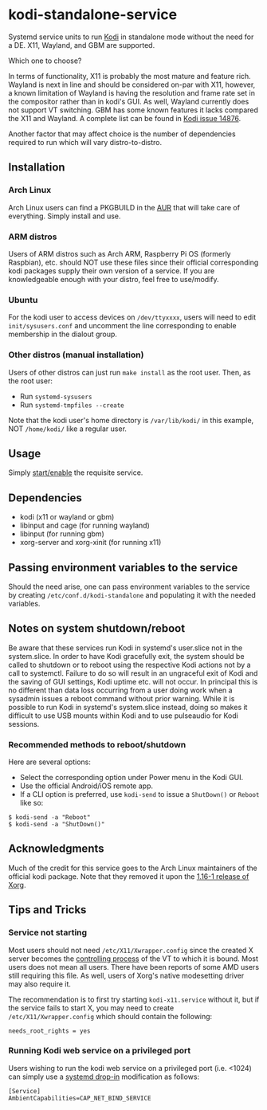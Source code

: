 # kodi-standalone-service
Systemd service units to run [Kodi](https://kodi.tv/) in standalone mode without the need for a DE.  X11, Wayland, and GBM are supported.

Which one to choose?

In terms of functionality, X11 is probably the most mature and feature rich.  Wayland is next in line and should be considered on-par with X11, however, a known limitation of Wayland is having the resolution and frame rate set in the compositor rather than in kodi's GUI.  As well, Wayland currently does not support VT switching.  GBM has some known features it lacks compared the X11 and Wayland.  A complete list can be found in [Kodi issue 14876](https://github.com/xbmc/xbmc/issues/14876).

Another factor that may affect choice is the number of dependencies required to run which will vary distro-to-distro.

## Installation
### Arch Linux
Arch Linux users can find a PKGBUILD in the [AUR](https://aur.archlinux.org/packages/kodi-standalone-service) that will take care of everything. Simply install and use.

### ARM distros
Users of ARM distros such as Arch ARM, Raspberry Pi OS (formerly Raspbian), etc. should NOT use these files since their official corresponding kodi packages supply their own version of a service. If you are knowledgeable enough with your distro, feel free to use/modify.

### Ubuntu
For the kodi user to access devices on `/dev/ttyxxxx`, users will need to edit `init/sysusers.conf` and uncomment the line corresponding to enable membership in the dialout group.

### Other distros (manual installation)
Users of other distros can just run `make install` as the root user.  Then, as the root user:

* Run `systemd-sysusers`
* Run `systemd-tmpfiles --create`

Note that the kodi user's home directory is `/var/lib/kodi/` in this example, NOT `/home/kodi/` like a regular user.

## Usage
Simply [start/enable](https://wiki.archlinux.org/index.php/Systemd#Using_units) the requisite service.

## Dependencies
* kodi (x11 or wayland or gbm)
* libinput and cage (for running wayland)
* libinput (for running gbm)
* xorg-server and xorg-xinit (for running x11)

## Passing environment variables to the service
Should the need arise, one can pass environment variables to the service by creating `/etc/conf.d/kodi-standalone` and populating it with the needed variables.

## Notes on system shutdown/reboot

Be aware that these services run Kodi in systemd's user.slice not in the system.slice.  In order to have Kodi gracefully exit, the system should be called to shutdown or to reboot using the respective Kodi actions not by a call to systemctl.  Failure to do so will result in an ungraceful exit of Kodi and the saving of GUI settings, Kodi uptime etc. will not occur.  In principal this is no different than data loss occurring from a user doing work when a sysadmin issues a reboot command without prior warning.  While it is possible to run Kodi in systemd's system.slice instead, doing so makes it difficult to use USB mounts within Kodi and to use pulseaudio for Kodi sessions.

### Recommended methods to reboot/shutdown
Here are several options:

* Select the corresponding option under Power menu in the Kodi GUI.
* Use the official Android/iOS remote app.
* If a CLI option is preferred, use `kodi-send` to issue a `ShutDown()` or `Reboot` like so:
```
$ kodi-send -a "Reboot"
$ kodi-send -a "ShutDown()"
```

## Acknowledgments
Much of the credit for this service goes to the Arch Linux maintainers of the official kodi package. Note that they removed it upon the [1.16-1 release of Xorg](https://git.archlinux.org/svntogit/community.git/commit/trunk?h=packages/xbmc&id=9763c6d32678f3a3f45c195bfae92eee209d504f).

## Tips and Tricks
### Service not starting
Most users should not need `/etc/X11/Xwrapper.config` since the created X server becomes the [controlling process](http://www.freedesktop.org/software/systemd/man/systemd.exec.html#StandardInput=) of the VT to which it is bound. Most users does not mean all users. There have been reports of some AMD users still requiring this file. As well, users of Xorg's native modesetting driver may also require it.

The recommendation is to first try starting `kodi-x11.service` without it, but if the service fails to start X, you may need to create `/etc/X11/Xwrapper.config` which should contain the following:
```
needs_root_rights = yes
```

### Running Kodi web service on a privileged port
Users wishing to run the kodi web service on a privileged port (i.e. <1024) can simply use a [systemd drop-in](https://wiki.archlinux.org/index.php/Systemd#Drop-in_files) modification as follows:
```
[Service]
AmbientCapabilities=CAP_NET_BIND_SERVICE
```
